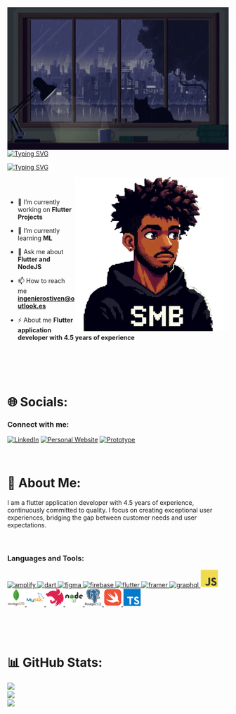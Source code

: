 <img align="right" alt="Coding" width="1000" src="https://github.com/Stivenmore/StivenMore/blob/main/tenor.gif">




[![Typing SVG](https://readme-typing-svg.demolab.com?font=Fira+Code&size=30&pause=1000&color=F7F7F7&repeat=false&random=true&width=610&height=80&lines=Hi+%F0%9F%91%8B%2C+I'm+Stiven+Morelos+Barahona)](https://git.io/typing-svg)

[![Typing SVG](https://readme-typing-svg.demolab.com?font=Fira+Code&duration=2000&pause=100&color=F7F7F7&width=435&lines=Flutter;JavaScript;Amplify;Firebase;Dart;Figma;Swift;GraphQL;MongoDB;PostgresQL;Flutter)](https://git.io/typing-svg)


<img align="right" alt="Me" width="350" src="https://github.com/Stivenmore/StivenMore/blob/main/me2.png">
<br>
<br>

- 🔭 I’m currently working on **Flutter Projects**

- 🌱 I’m currently learning **ML**

- 💬 Ask me about **Flutter and NodeJS**

- 📫 How to reach me **ingenierostiven@outlook.es**

- ⚡ About me **Flutter application developer with 4.5 years of experience**

<br>
<br>
<br>
<br>


# 🌐 Socials:
<h3 align="left">Connect with me:</h3>

[![LinkedIn](https://img.shields.io/badge/LinkedIn-%230077B5.svg?logo=linkedin&logoColor=white)](https://www.linkedin.com/in/smoreb/) [![Personal Website](https://img.shields.io/badge/Website-000000?logo=Codepen&logoColor=white)](https://smoreb.me/home) [![Prototype](https://img.shields.io/badge/Prototypes-000000?logo=Codepen&logoColor=white)](https://prototypes.smoreb.me/prototypes)
<br>
<br>
<br>


# 💫 About Me:
I am a flutter application developer with 4.5 years of experience, continuously committed to quality. I focus on creating exceptional user experiences, bridging the gap between customer needs and user expectations.<br>
<br>
<br>

<h3 align="left">Languages and Tools:</h3>
<p align="left"> <a href="https://aws.amazon.com/amplify/" target="_blank" rel="noreferrer"> <img src="https://docs.amplify.aws/assets/logo-dark.svg" alt="amplify" width="40" height="40"/> </a> <a href="https://dart.dev" target="_blank" rel="noreferrer"> <img src="https://www.vectorlogo.zone/logos/dartlang/dartlang-icon.svg" alt="dart" width="40" height="40"/> </a> <a href="https://www.figma.com/" target="_blank" rel="noreferrer"> <img src="https://www.vectorlogo.zone/logos/figma/figma-icon.svg" alt="figma" width="40" height="40"/> </a> <a href="https://firebase.google.com/" target="_blank" rel="noreferrer"> <img src="https://www.vectorlogo.zone/logos/firebase/firebase-icon.svg" alt="firebase" width="40" height="40"/> </a> <a href="https://flutter.dev" target="_blank" rel="noreferrer"> <img src="https://www.vectorlogo.zone/logos/flutterio/flutterio-icon.svg" alt="flutter" width="40" height="40"/> </a> <a href="https://www.framer.com/" target="_blank" rel="noreferrer"> <img src="https://www.vectorlogo.zone/logos/framer/framer-icon.svg" alt="framer" width="40" height="40"/> </a> <a href="https://graphql.org" target="_blank" rel="noreferrer"> <img src="https://www.vectorlogo.zone/logos/graphql/graphql-icon.svg" alt="graphql" width="40" height="40"/> </a> <a href="https://developer.mozilla.org/en-US/docs/Web/JavaScript" target="_blank" rel="noreferrer"> <img src="https://raw.githubusercontent.com/devicons/devicon/master/icons/javascript/javascript-original.svg" alt="javascript" width="40" height="40"/> </a> <a href="https://www.mongodb.com/" target="_blank" rel="noreferrer"> <img src="https://raw.githubusercontent.com/devicons/devicon/master/icons/mongodb/mongodb-original-wordmark.svg" alt="mongodb" width="40" height="40"/> </a> <a href="https://www.mysql.com/" target="_blank" rel="noreferrer"> <img src="https://raw.githubusercontent.com/devicons/devicon/master/icons/mysql/mysql-original-wordmark.svg" alt="mysql" width="40" height="40"/> </a> <a href="https://nestjs.com/" target="_blank" rel="noreferrer"> <img src="https://raw.githubusercontent.com/devicons/devicon/master/icons/nestjs/nestjs-plain.svg" alt="nestjs" width="40" height="40"/> </a> <a href="https://nodejs.org" target="_blank" rel="noreferrer"> <img src="https://raw.githubusercontent.com/devicons/devicon/master/icons/nodejs/nodejs-original-wordmark.svg" alt="nodejs" width="40" height="40"/> </a> <a href="https://www.postgresql.org" target="_blank" rel="noreferrer"> <img src="https://raw.githubusercontent.com/devicons/devicon/master/icons/postgresql/postgresql-original-wordmark.svg" alt="postgresql" width="40" height="40"/> </a> <a href="https://developer.apple.com/swift/" target="_blank" rel="noreferrer"> <img src="https://raw.githubusercontent.com/devicons/devicon/master/icons/swift/swift-original.svg" alt="swift" width="40" height="40"/> </a> <a href="https://www.typescriptlang.org/" target="_blank" rel="noreferrer"> <img src="https://raw.githubusercontent.com/devicons/devicon/master/icons/typescript/typescript-original.svg" alt="typescript" width="40" height="40"/> </a> </p>
<br>
<br>
<br>

# 📊 GitHub Stats:
![](https://github-readme-stats.vercel.app/api?username=Stivenmore&theme=merko&hide_border=false&include_all_commits=false&count_private=false)<br/>
![](https://github-readme-streak-stats.herokuapp.com/?user=Stivenmore&theme=merko&hide_border=false)<br/>
![](https://github-readme-stats.vercel.app/api/top-langs/?username=Stivenmore&theme=merko&hide_border=false&include_all_commits=false&count_private=false&layout=compact)
<br>
<br>

